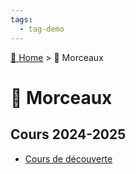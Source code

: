 ```yaml
---
tags:
  - tag-demo
---
```


[🏡 Home](../index.md) > 🎹 Morceaux

# 🎹 Morceaux

## Cours 2024-2025

- [Cours de découverte](cours-de-decouverte.md)


